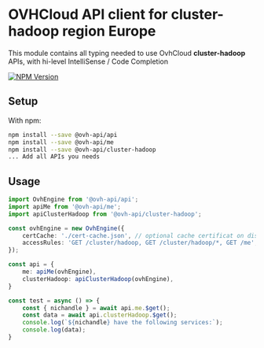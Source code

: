 # OVHCloud API client for **cluster-hadoop** region Europe

This module contains all typing needed to use OvhCloud **cluster-hadoop** APIs, with hi-level IntelliSense / Code Completion

[![NPM Version](https://img.shields.io/npm/v/@ovh-api/cluster-hadoop.svg?style=flat)](https://www.npmjs.org/package/@ovh-api/cluster-hadoop)

## Setup

With npm:

```bash
npm install --save @ovh-api/api
npm install --save @ovh-api/me
npm install --save @ovh-api/cluster-hadoop
... Add all APIs you needs
```

## Usage

```typescript
import OvhEngine from '@ovh-api/api';
import apiMe from '@ovh-api/me';
import apiClusterHadoop from '@ovh-api/cluster-hadoop';

const ovhEngine = new OvhEngine({ 
    certCache: './cert-cache.json', // optional cache certificat on disk.
    accessRules: 'GET /cluster/hadoop, GET /cluster/hadoop/*, GET /me', // optional limit the requested privileges.
});

const api = {
    me: apiMe(ovhEngine),
    clusterHadoop: apiClusterHadoop(ovhEngine),
}

const test = async () => {
    const { nichandle } = await api.me.$get();
    const data = await api.clusterHadoop.$get();
    console.log(`${nichandle} have the following services:`);
    console.log(data);
}
```
